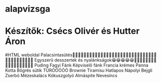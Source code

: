 # alapvizsga
# Készítők: Csécs Olivér és Hutter Áron 
#HTML weboldal
Palacsintasütés🥞🥞🥞🥞🥞🥞🥞🥞🥞🥞🥞🥞🥞🥞🥞🥞🥞🥞🧇🧇🧇🧇🧇🧇🧇🧇🧇😋😋😋😋😋😋😋😋😋😋😋😋😋
Egyszerű desszertek és nyalánkságok😁😁😁😁😁🥧🍦🍰🍰🎂🎂🎂🎂🍪🍪🍩🍩🍩🍩🍨🍧🍨🍨
Puding
Fagyi
Fánk
Képviselő fánk
Francia krémes
Panna Kotta
Bögrés sütik
TÚRÓÓÓÓÓ
Brownie Tiramisu
Hatlapos
Nápolyi
Bejgli
Zserbó
Mézeskalács
Kókuszgolyó
Almáspite
Nevesincs






